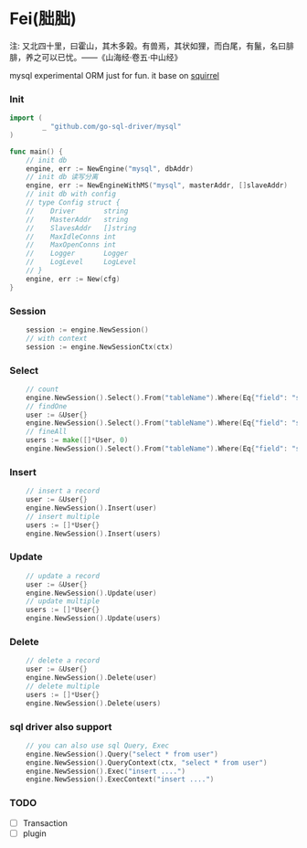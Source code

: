 
# Fei(胐胐)
注: 又北四十里，曰霍山，其木多榖。有兽焉，其状如狸，而白尾，有鬣，名曰腓腓，养之可以已忧。——《山海经·卷五·中山经》

mysql experimental ORM just for fun. it base on [squirrel](github.com/Masterminds/squirrel)

### Init
```go
import (
    	_ "github.com/go-sql-driver/mysql"
)

func main() {
    // init db
    engine, err := NewEngine("mysql", dbAddr)
    // init db 读写分离
    engine, err := NewEngineWithMS("mysql", masterAddr, []slaveAddr)
    // init db with config
    // type Config struct {
	//    Driver       string
	//    MasterAddr   string
	//    SlavesAddr   []string
	//    MaxIdleConns int
	//    MaxOpenConns int
	//    Logger       Logger
	//    LogLevel     LogLevel
    // }
    engine, err := New(cfg)
}

```

### Session
```go
    session := engine.NewSession()
    // with context
    session := engine.NewSessionCtx(ctx)
```

### Select
```go
    // count
    engine.NewSession().Select().From("tableName").Where(Eq{"field": "someting"}).Count()
    // findOne
    user := &User{} 
    engine.NewSession().Select().From("tableName").Where(Eq{"field": "someting"}).FindOne(user) // need pointer
    // fineAll
    users := make([]*User, 0)
    engine.NewSession().Select().From("tableName").Where(Eq{"field": "someting"}).FindAll(&user) // need pointer
```

### Insert
```go
    // insert a record
    user := &User{}
    engine.NewSession().Insert(user)
    // insert multiple
    users := []*User{}
    engine.NewSession().Insert(users)
```

### Update
```go
    // update a record
    user := &User{}
    engine.NewSession().Update(user)
    // update multiple
    users := []*User{}
    engine.NewSession().Update(users)

```

### Delete
```go
    // delete a record
    user := &User{}
    engine.NewSession().Delete(user)
    // delete multiple
    users := []*User{}
    engine.NewSession().Delete(users)
```

### sql driver also support
```go
    // you can also use sql Query, Exec
    engine.NewSession().Query("select * from user")
    engine.NewSession().QueryContext(ctx, "select * from user")
    engine.NewSession().Exec("insert ....")
    engine.NewSession().ExecContext("insert ....")
```

### TODO
- [ ] Transaction
- [ ] plugin
